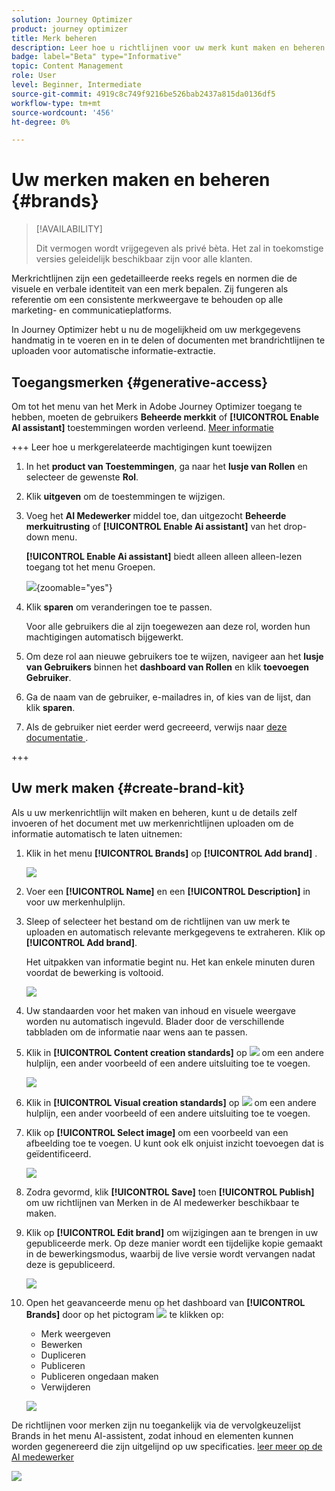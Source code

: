 ```yaml
---
solution: Journey Optimizer
product: journey optimizer
title: Merk beheren
description: Leer hoe u richtlijnen voor uw merk kunt maken en beheren
badge: label="Beta" type="Informative"
topic: Content Management
role: User
level: Beginner, Intermediate
source-git-commit: 4919c8c749f9216be526bab2437a815da0136df5
workflow-type: tm+mt
source-wordcount: '456'
ht-degree: 0%

---
```


# Uw merken maken en beheren {#brands}

>[!AVAILABILITY]
>
>Dit vermogen wordt vrijgegeven als privé bèta. Het zal in toekomstige versies geleidelijk beschikbaar zijn voor alle klanten.
>

Merkrichtlijnen zijn een gedetailleerde reeks regels en normen die de visuele en verbale identiteit van een merk bepalen. Zij fungeren als referentie om een consistente merkweergave te behouden op alle marketing- en communicatieplatforms.

In Journey Optimizer hebt u nu de mogelijkheid om uw merkgegevens handmatig in te voeren en in te delen of documenten met brandrichtlijnen te uploaden voor automatische informatie-extractie.

## Toegangsmerken {#generative-access}

Om tot het menu van het Merk in Adobe Journey Optimizer toegang te hebben, moeten de gebruikers **Beheerde merkkit** of **[!UICONTROL Enable AI assistant]** toestemmingen worden verleend. [Meer informatie](../administration/permissions.md)

+++  Leer hoe u merkgerelateerde machtigingen kunt toewijzen

1. In het **product van Toestemmingen**, ga naar het **lusje van Rollen** en selecteer de gewenste **Rol**.

1. Klik **uitgeven** om de toestemmingen te wijzigen.

1. Voeg het **AI Medewerker** middel toe, dan uitgezocht **Beheerde merkuitrusting** of **[!UICONTROL Enable Ai assistant]** van het drop-down menu.

   **[!UICONTROL Enable Ai assistant]** biedt alleen alleen alleen-lezen toegang tot het menu Groepen.

   ![](assets/brands-permission.png){zoomable="yes"}

1. Klik **sparen** om veranderingen toe te passen.

   Voor alle gebruikers die al zijn toegewezen aan deze rol, worden hun machtigingen automatisch bijgewerkt.

1. Om deze rol aan nieuwe gebruikers toe te wijzen, navigeer aan het **lusje van Gebruikers** binnen het **dashboard van Rollen** en klik **toevoegen Gebruiker**.

1. Ga de naam van de gebruiker, e-mailadres in, of kies van de lijst, dan klik **sparen**.

1. Als de gebruiker niet eerder werd gecreeerd, verwijs naar [ deze documentatie ](https://experienceleague.adobe.com/en/docs/experience-platform/access-control/abac/permissions-ui/users).


+++

## Uw merk maken {#create-brand-kit}

Als u uw merkenrichtlijn wilt maken en beheren, kunt u de details zelf invoeren of het document met uw merkenrichtlijnen uploaden om de informatie automatisch te laten uitnemen:

1. Klik in het menu **[!UICONTROL Brands]** op **[!UICONTROL Add brand]** .

   ![](assets/brands-1.png)

1. Voer een **[!UICONTROL Name]** en een **[!UICONTROL Description]** in voor uw merkenhulplijn.

1. Sleep of selecteer het bestand om de richtlijnen van uw merk te uploaden en automatisch relevante merkgegevens te extraheren. Klik op **[!UICONTROL Add brand]**.

   Het uitpakken van informatie begint nu. Het kan enkele minuten duren voordat de bewerking is voltooid.

   ![](assets/brands-2.png)

1. Uw standaarden voor het maken van inhoud en visuele weergave worden nu automatisch ingevuld. Blader door de verschillende tabbladen om de informatie naar wens aan te passen.

1. Klik in **[!UICONTROL Content creation standards]** op ![](assets/do-not-localize/Smock_Add_18_N.svg) om een andere hulplijn, een ander voorbeeld of een andere uitsluiting toe te voegen.

   ![](assets/brands-3.png)

1. Klik in **[!UICONTROL Visual creation standards]** op ![](assets/do-not-localize/Smock_Add_18_N.svg) om een andere hulplijn, een ander voorbeeld of een andere uitsluiting toe te voegen.

1. Klik op **[!UICONTROL Select image]** om een voorbeeld van een afbeelding toe te voegen. U kunt ook elk onjuist inzicht toevoegen dat is geïdentificeerd.

   ![](assets/brands-4.png)

1. Zodra gevormd, klik **[!UICONTROL Save]** toen **[!UICONTROL Publish]** om uw richtlijnen van Merken in de AI medewerker beschikbaar te maken.

1. Klik op **[!UICONTROL Edit brand]** om wijzigingen aan te brengen in uw gepubliceerde merk. Op deze manier wordt een tijdelijke kopie gemaakt in de bewerkingsmodus, waarbij de live versie wordt vervangen nadat deze is gepubliceerd.

   ![](assets/brands-8.png)

1. Open het geavanceerde menu op het dashboard van **[!UICONTROL Brands]** door op het pictogram ![](assets/do-not-localize/Smock_More_18_N.svg) te klikken op:

   * Merk weergeven
   * Bewerken
   * Dupliceren
   * Publiceren
   * Publiceren ongedaan maken
   * Verwijderen

   ![](assets/brands-6.png)

De richtlijnen voor merken zijn nu toegankelijk via de vervolgkeuzelijst Brands in het menu AI-assistent, zodat inhoud en elementen kunnen worden gegenereerd die zijn uitgelijnd op uw specificaties. [ leer meer op de AI medewerker ](gs-generative.md)

![](assets/brands-7.png)
